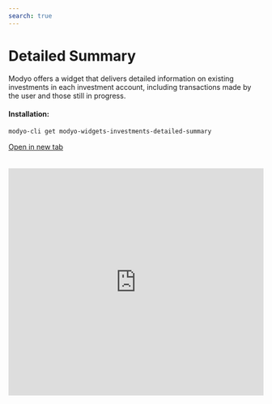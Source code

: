 ```yaml
---
search: true
---
```


# Detailed Summary

Modyo offers a widget that delivers detailed information on existing investments in each investment account, including transactions made by the user and those still in progress.

#### Installation:

```bash
modyo-cli get modyo-widgets-investments-detailed-summary
```

[Open in new tab](https://widgets.modyo.com/investments/detailed-summary)

<iframe id="widgetFrame" src="https://widgets.modyo.com/investments/detailed-summary" width="100%" frameBorder="0" style="min-height:449px;overflow:auto;margin-top:20px;"/>

| Feature                   | Description                                                                                                                                        |
|---------------------------------|----------------------------------------------------------------------------------------------------------------------------------------------------|
| Investment Details          | Provides a set of individual summaries for all investments in the portfolio.                                     |
| Investment Account Summary | Displays the grouped totals of the multiple investments that exist within a specific investment account.                               |
| Pending Transactions         | Displays customer-instructed operations that are still in pending status.                                                             |
| Latest Movements             | Displays the latest moves made in the revised investment account.                                                                     |
| Summary by Product            | Shows the totals of investments included for each type of investment existing in the equity.                                           |
| Summary by Currency              | It shows the aggregated totals of the various investments that exist within the equity, considering each available currency (CLP, USD, EUR). |

 <script> 

 export default {
 mounted () {

 function setFrameHeightCo (id, ht) {
 var ifrm = document.getElementById (id);
 if (ifrm) {
 ifrm.style.height = ht + 4 + "px";
 }
 }
 //iframed document sends its height using postMessage
 function HandleDoCheightMsg (e) {
 //check origin
 if (e.origin === 'https://widgets.modyo.com') {
 //parse data
 var data = json.parse (e.data);

 console.log ('data: ', data)
 //check data object
 if (data ['doChight']) {
 setFrameHeightCo ('WidgetFrame', data ['DoChight']);
 } else {
 SetFrameHeightCo ('WidgetFrame', 700);
 }
 }
 }

 //assign message handler
 if (Window.addEventListener) {
 Window.addEventListener ('message', HandleDoCheightMSG, false);
 }
 }
 }

 </script> 
